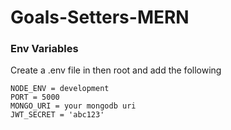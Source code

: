 # Goals-Setters-MERN

### Env Variables

Create a .env file in then root and add the following
```
NODE_ENV = development
PORT = 5000
MONGO_URI = your mongodb uri
JWT_SECRET = 'abc123'
```
